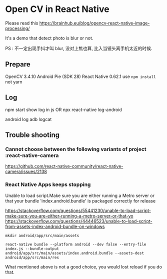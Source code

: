 
# Open CV in React Native

Please read this https://brainhub.eu/blog/opencv-react-native-image-processing/

It's a demo that detect photo is blur or not.

PS : 不一定出现手抖才叫 blur, 没对上焦也算, 比入当镜头离手机太近的时候.


## Prepare
OpenCV  3.4.10
Android Pie (SDK 28)
React Native 0.62.1
use `npm install ` not yarn


## Log
npm start show log in js
OR
npx react-native log-android

android log
adb logcat




## Trouble shooting

### Cannot choose between the following variants of project :react-native-camera

https://github.com/react-native-community/react-native-camera/issues/2138




### React Native Apps keeps stopping

Unable to load script.Make sure you are either running a Metro server or that your bundle 'index.android.bundle' is packaged correctly for release

https://stackoverflow.com/questions/55441230/unable-to-load-script-make-sure-you-are-either-running-a-metro-server-or-that-yo
https://stackoverflow.com/questions/44446523/unable-to-load-script-from-assets-index-android-bundle-on-windows

`mkdir android/app/src/main/assets`

`react-native bundle --platform android --dev false --entry-file index.js --bundle-output android/app/src/main/assets/index.android.bundle --assets-dest android/app/src/main/res`

What mentioned above is not a good choice, you would lost reload if you do that.
